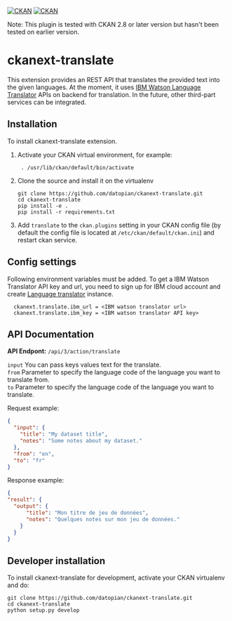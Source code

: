  [![CKAN](https://img.shields.io/badge/ckan-2.8-orange.svg?style=flat-square)](https://github.com/ckan/ckan/tree/2.8) [![CKAN](https://img.shields.io/badge/ckan-2.9-orange.svg?style=flat-square)](https://github.com/ckan/ckan/tree/2.9) 

 Note: This plugin is tested with CKAN 2.8 or later version but hasn't been tested on earlier version. 

# ckanext-translate
This extension provides an REST API that translates the provided text into the given languages. At the moment, it uses [IBM Watson Language Translator](https://www.ibm.com/cloud/watson-language-translator) APIs on backend for translation. In the future, other third-part services can be integrated.


## Installation
To install ckanext-translate extension. 
1. Activate your CKAN virtual environment, for example:
    ```
     . /usr/lib/ckan/default/bin/activate
    ```

2. Clone the source and install it on the virtualenv
    ```
    git clone https://github.com/datopian/ckanext-translate.git
    cd ckanext-translate
    pip install -e .
  	pip install -r requirements.txt
    ```

3. Add `translate` to the `ckan.plugins` setting in your CKAN
   config file (by default the config file is located at
   `/etc/ckan/default/ckan.ini`) and restart ckan service.


## Config settings
  Following environment variables must be added. To get a IBM Watson Translator API key and url, you need to sign up for IBM cloud account and create [Language translator](https://www.ibm.com/cloud/watson-language-translator) instance. 

  ```
    ckanext.translate.ibm_url = <IBM watson translator url>
    ckanext.translate.ibm_key = <IBM watson translator API key> 
  ```


## API Documentation
**API Endpont:** `/api/3/action/translate`

`input` You can pass keys values text for the translate.  \
`from` Parameter to specify the language code of the language you want to translate from. \
`to` Parameter to specify the language code of the language you want to translate. 


Request example:
```json
{
  "input": {
    "title": "My dataset title",
    "notes": "Some notes about my dataset."
  },
  "from": "en",
  "to": "fr"
}
 ```

Response example: 

```json
{
"result": {
  "output": {
      "title": "Mon titre de jeu de données",
      "notes": "Quelques notes sur mon jeu de données."
    }
  }  
}
```



## Developer installation
To install ckanext-translate for development, activate your CKAN virtualenv and
do:

    git clone https://github.com/datopian/ckanext-translate.git
    cd ckanext-translate
    python setup.py develop
